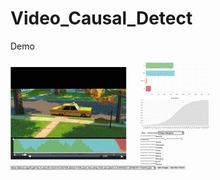 # Video_Causal_Detect

Demo 

![image](https://github.com/huckiyang/Video_Causal_Detect/blob/master/5secboss_baby.gif)
